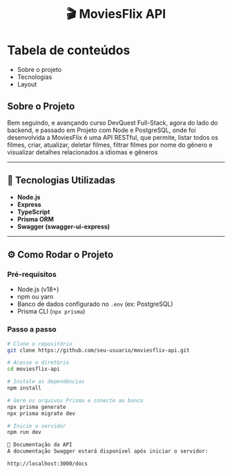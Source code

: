 <h1 align="center">🎬 MoviesFlix API</h1>

Tabela de conteúdos
=================

   * Sobre o projeto
   * Tecnologias
   * Layout
## Sobre o Projeto

<P>Bem seguindo, e avançando curso DevQuest Full-Stack, agora do lado do backend, e passado em Projeto com Node e PostgreSQL, onde foi desenvolvida a MoviesFlix é uma API RESTful, que permite, listar todos os filmes, criar, atualizar, deletar filmes, filtrar filmes por nome do gênero e visualizar detalhes relacionados a idiomas e gêneros</P>

---

## 🚀 Tecnologias Utilizadas

- **Node.js**
- **Express**
- **TypeScript**
- **Prisma ORM**
- **Swagger (swagger-ui-express)**

---
## ⚙️ Como Rodar o Projeto

### Pré-requisitos

- Node.js (v18+)
- npm ou yarn
- Banco de dados configurado no `.env` (ex: PostgreSQL)
- Prisma CLI (`npx prisma`)

### Passo a passo

```bash
# Clone o repositório
git clone https://github.com/seu-usuario/moviesflix-api.git

# Acesse o diretório
cd moviesflix-api

# Instale as dependências
npm install

# Gere os arquivos Prisma e conecte ao banco
npx prisma generate
npx prisma migrate dev

# Inicie o servidor
npm run dev

📖 Documentação da API
A documentação Swagger estará disponível após iniciar o servidor:

http://localhost:3000/docs